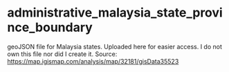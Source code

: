 # administrative_malaysia_state_province_boundary
geoJSON file for Malaysia states. Uploaded here for easier access. I do not own this file nor did I create it. Source: https://map.igismap.com/analysis/map/32181/gisData35523

